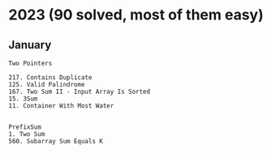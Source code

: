# 2023 (90 solved, most of them easy)
## January
```
Two Pointers

217. Contains Duplicate
125. Valid Palindrome
167. Two Sum II - Input Array Is Sorted
15. 3Sum
11. Container With Most Water


PrefixSum
1. Two Sum
560. Subarray Sum Equals K
```
